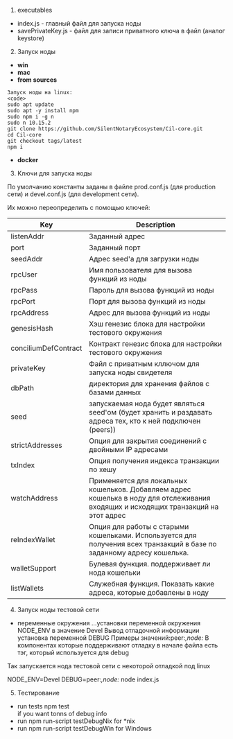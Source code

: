 1. executables
- index.js - главный файл для запуска ноды
- savePrivateKey.js - файл для записи приватного ключа в файл (аналог keystore)

2. Запуск ноды
- **win**
- **mac**
- **from sources**
```
Запуск ноды на linux:
<code>
sudo apt update
sudo apt -y install npm
sudo npm i -g n
sudo n 10.15.2
git clone https://github.com/SilentNotaryEcosystem/Cil-core.git
cd Cil-core
git checkout tags/latest
npm i
```
- **docker**

3. Ключи для запуска ноды

По умолчанию константы заданы в файле prod.conf.js (для production сети) и devel.conf.js (для development сети). 

Их можно переопределить с помощью ключей:

|Key|Description|
|---|---|
|listenAddr|Заданный адрес|
|port|Заданный порт|
|seedAddr|Адрес seed'а для загрузки ноды|
|rpcUser|Имя пользователя для вызова функций из ноды|
|rpcPass|Пароль для вызова функций из ноды|
|rpcPort|Порт для вызова функций из ноды|
|rpcAddress|Адрес для вызова функций из ноды|
|genesisHash|Хэш генезис блока для настройки тестового окружения|
|conciliumDefContract|Контракт генезис блока для настройки тестового окружения|
|privateKey|Файл с приватным кллючом для запуска ноды свидетеля|
|dbPath|директория для хранения файлов с базами данных|есть в конфиге
|seed|запускаемая нода будет являться seed'ом (будет хранить и раздавать адреса тех, кто к ней подключен (peers))|
|strictAddresses|Опция для закрытия соединений с двойными IP адресами|
|txIndex|Опция получения индекса транзакции по хешу|
|watchAddress|Применяется для локальных кошельков. Добавляем адрес кошелька в ноду для отслеживания входящих и исходящих транзакций на этот адрес|
|reIndexWallet|Опция для работы с старыми кошельками. Используется для получения всех транзакций в базе по заданному адресу кошелька.|
|walletSupport|Булевая функция. поддерживает ли нода кошельки|
|listWallets|Служебная функция. Показать какие адреса, которые добавлены в ноду|

4. Запуск ноды тестовой сети
- переменные окружения
...установки переменной окружения NODE_ENV в значение Devel
Вывод отладочной информации установка переменной DEBUG Примеры значений:peer:*,node:* В компонентах которые поддерживают отладку в начале файла есть тэг, который используется для debug

Так запускается нода тестовой сети с некоторой отладкой под linux

NODE_ENV=Devel DEBUG=peer:*,node:* node index.js

5. Тестирование

* run tests npm test <br> 
if you want tonns of debug info
* run npm run-script testDebugNix for *nix
* run npm run-script testDebugWin for Windows
